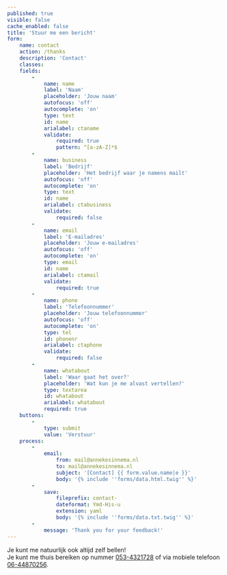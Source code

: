 ```yaml
---
published: true
visible: false
cache_enabled: false
title: 'Stuur me een bericht'
form:
    name: contact
    action: /thanks
    description: 'Contact'
    classes: 
    fields:
        -
            name: name
            label: 'Naam'
            placeholder: 'Jouw naam'
            autofocus: 'off'
            autocomplete: 'on'
            type: text
            id: name
            arialabel: ctaname
            validate:
                required: true
                pattern: ^[a-zA-Z]*$
        -
            name: business
            label: 'Bedrijf'
            placeholder: 'Het bedrijf waar je namens mailt'
            autofocus: 'off'
            autocomplete: 'on'
            type: text
            id: name
            arialabel: ctabusiness
            validate:
                required: false
        -
            name: email
            label: 'E-mailadres'
            placeholder: 'Jouw e-mailadres'
            autofocus: 'off'
            autocomplete: 'on'
            type: email
            id: name
            arialabel: ctamail
            validate:
                required: true
        -
            name: phone
            label: 'Telefoonnummer'
            placeholder: 'Jouw telefoonnummer'
            autofocus: 'off'
            autocomplete: 'on'
            type: tel
            id: phonenr
            arialabel: ctaphone
            validate:
                required: false
        -
            name: whatabout
            label: 'Waar gaat het over?'
            placeholder: 'Wat kun je me alvast vertellen?'
            type: textarea
            id: whatabout
            arialabel: whatabout
            required: true
    buttons:
        -
            type: submit
            value: 'Verstuur'
    process:
        -
            email:
                from: mail@annekesinnema.nl
                to: mail@annekesinnema.nl
                subject: '[Contact] {{ form.value.name|e }}'
                body: '{% include ''forms/data.html.twig'' %}'
        -
            save:
                fileprefix: contact-
                dateformat: Ymd-His-u
                extension: yaml
                body: '{% include ''forms/data.txt.twig'' %}'
        -
            message: 'Thank you for your feedback!'
---
```

<p class="note">Je kunt me natuurlijk ook altijd zelf bellen!<br/>
Je kunt me <span class="implicit">thuis</span> bereiken op nummer <a href="tel:0534321728" class="tel" itemprop="telephone">053-4321728</a> of <span class="implicit">via mobiele telefoon</span> <a href="tel:0644870256" class="tel" itemprop="telephone">06-44870256</a>.</p>